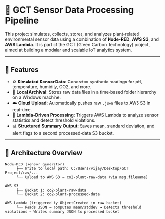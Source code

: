 # 🌿 GCT Sensor Data Processing Pipeline

This project simulates, collects, stores, and analyzes plant-related environmental sensor data using a combination of **Node-RED**, **AWS S3**, and **AWS Lambda**. It is part of the GCT (Green Carbon Technology) project, aimed at building a modular and scalable IoT analytics system.

---

## 📌 Features

- ⚙️ **Simulated Sensor Data**: Generates synthetic readings for pH, temperature, humidity, CO2, and more.
- 📁 **Local Archival**: Stores raw data files in a time-based folder hierarchy on a Windows machine.
- ☁️ **Cloud Upload**: Automatically pushes raw `.json` files to AWS S3 in real-time.
- 🧠 **Lambda-Driven Processing**: Triggers AWS Lambda to analyze sensor statistics and detect threshold violations.
- 📊 **Structured Summary Output**: Saves mean, standard deviation, and alert flags to a second processed-data S3 bucket.

---

## 🧱 Architecture Overview

```plaintext
Node-RED (sensor generator)
     ├── Write to local path: C:/Users/vijay/Desktop/GCT Project/raw/...
     └── Upload to AWS S3 → co2-plant-raw-data (via msg.filename)

AWS S3
     ├── Bucket 1: co2-plant-raw-data
     └── Bucket 2: co2-plant-processed-data

AWS Lambda (triggered by ObjectCreated in raw bucket)
     └── Reads JSON → Computes mean/stddev → Detects threshold violations → Writes summary JSON to processed bucket
